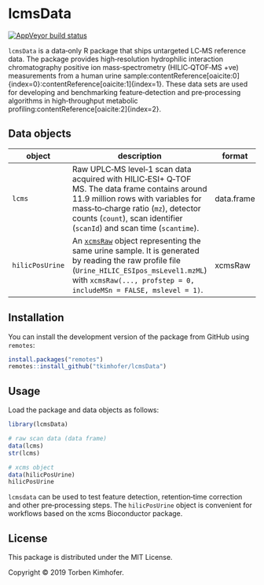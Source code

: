 # lcmsData

<!-- badges: start -->
[![AppVeyor build status](https://ci.appveyor.com/api/projects/status/github/tkimhofer/lcmsData?branch=master&svg=true)](https://ci.appveyor.com/project/tkimhofer/lcmsData)
<!-- badges: end -->

`lcmsData` is a data‑only R package that ships untargeted LC‑MS reference data.  The package provides high‑resolution hydrophilic interaction chromatography positive ion mass‑spectrometry (HILIC‑QTOF‑MS +ve) measurements from a human urine sample:contentReference[oaicite:0]{index=0}:contentReference[oaicite:1]{index=1}.  These data sets are used for developing and benchmarking feature‑detection and pre‑processing algorithms in high‑throughput metabolic profiling:contentReference[oaicite:2]{index=2}.

## Data objects

| object         | description                                                                                                                                                                                              | format       |
|---------------|----------------------------------------------------------------------------------------------------------------------------------------------------------------------------------------------------------|-------------|
| `lcms`        | Raw UPLC‑MS level‑1 scan data acquired with HILIC‑ESI+ Q‑TOF MS.  The data frame contains around 11.9 million rows with variables for mass‑to‑charge ratio (`mz`), detector counts (`count`), scan identifier (`scanId`) and scan time (`scantime`). | data.frame  |
| `hilicPosUrine` | An [`xcmsRaw`](https://bioconductor.org/packages/xcms) object representing the same urine sample.  It is generated by reading the raw profile file (`Urine_HILIC_ESIpos_msLevel1.mzML`) with `xcmsRaw(..., profstep = 0, includeMSn = FALSE, mslevel = 1)`. | xcmsRaw     |

## Installation

You can install the development version of the package from GitHub using `remotes`:

```r
install.packages("remotes")
remotes::install_github("tkimhofer/lcmsData")
```

## Usage
Load the package and data objects as follows:
``` r
library(lcmsData)

# raw scan data (data frame)
data(lcms)
str(lcms)

# xcms object
data(hilicPosUrine)
hilicPosUrine
```
`lcmsdata` can be used to test feature detection, retention‑time correction and other pre‑processing steps. The `hilicPosUrine` object is convenient for workflows based on the xcms Bioconductor package.

## License
This package is distributed under the MIT License. 

Copyright © 2019 Torben Kimhofer.


